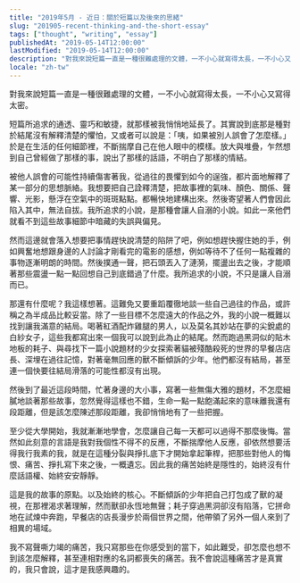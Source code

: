```yaml
---
title: "2019年5月 - 近日：關於短篇以及後來的思緒"
slug: "201905-recent-thinking-and-the-short-essay"
tags: ["thought", "writing", "essay"]
publishedAt: "2019-05-14T12:00:00"
lastModified: "2019-05-14T12:00:00"
description: "對我來說短篇一直是一種很難處理的文體，一不小心就寫得太長，一不小心又寫得太密"
locale: "zh-tw"
---
```


對我來說短篇一直是一種很難處理的文體，一不小心就寫得太長，一不小心又寫得太密。

短篇所追求的通透、靈巧和敏捷，就那樣被我悄悄地延長了。其實說到底那是種對於結尾沒有解釋清楚的懼怕，又或者可以說是：「咦，如果被別人誤會了怎麼樣。」於是在生活的任何細節裡，不斷揣摩自己在他人眼中的模樣。放大與堆疊，乍然想到自己曾經做了那樣的事，說出了那樣的話語，不明白了那樣的情結。

被他人誤會的可能性持續傷害著我，從過往的畏懼到如今的逞強，都片面地解釋了某一部分的思想脈絡。我想要把自己詮釋清楚，把故事裡的氣味、顏色、關係、聲響、光影，懸浮在空氣中的斑斑點點。都暢快地建構出來。然後寄望著人們會因此陷入其中，無法自拔。我所追求的小說，是那種會讓人自溺的小說。如此一來他們就看不到這些故事細節中暗藏的失誤與偏見。

然而這邊就會落入想要把事情趕快說清楚的陷阱了吧，例如想趕快握住她的手，例如興奮地想跟身邊的人討論才剛看完的電影的感想，例如等待不了任何一點複雜的事物逐漸明朗的時間。然後撲通一聲，把石頭丟入了漣漪，擺盪出去之後，才能順著那些震盪一點一點回想自己到底錯過了什麼。我所追求的小說，不只是讓人自溺而已。

那還有什麼呢？我這樣想著。這難免又要重蹈覆徹地談一些自己過往的作品，或許稱之為半成品比較妥當。除了一些目標不怎麼遠大的作品之外，我的小說一概難以找到讓我滿意的結局。喝著紅酒配炸雞腿的男人，以及莫名其妙站在夢的尖銳處的白紗女子，這些我都寫出來一個我可以說到此為止的結尾。然而跑過黑洞似的貼木地板的耗子、與尋找下一篇小說題材的少女探索著貓被殘酷殺死的世界的早餐店店長、深埋在過往記憶，對著毫無回應的獸不斷傾訴的少年。他們都沒有結局，甚至連一個快要往結局滑落的可能性都沒有出現。

然後到了最近這段時間，忙著身邊的大小事，寫著一些無傷大雅的題材，不怎麼細膩地談著那些故事，忽然覺得這樣也不錯，生命一點一點飽滿起來的意味離我還有段距離，但是該怎麼陳述那段距離，我卻悄悄地有了一些把握。

至少從大學開始，我就漸漸地學會，怎麼讓自己每一天都可以過得不那麼後悔。當然如此刻意的言語是我對我個性不得不的反應，不斷揣摩他人反應，卻依然想要活得我行我素的我，就是在這種分裂與掙扎底下才開始拿起筆桿，把那些對他人的悔恨、痛苦、掙扎寫下來之後，一概遺忘。因此我的痛苦始終是隱性的，始終沒有什麼話語權、始終安安靜靜。

這是我的故事的原點。以及始終的核心。不斷傾訴的少年把自己打包成了獸的凝視，在那裡渴求著理解，然而獸卻永恆地無聲；耗子穿過黑洞卻沒有陷落，它拼命地在試煉中奔跑，早餐店的店長漫步於兩個世界之間，他帶領了另外一個人來到了相異的場域。

我不寫聲嘶力竭的痛苦，我只寫那些在你感受到的當下，如此難受，卻怎麼也想不到該怎麼解釋，甚至連相對應的名詞都喪失的痛苦。我不會說這種痛苦才是真實的，我只會說，這才是我感興趣的。
